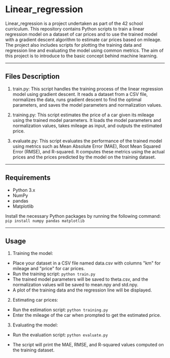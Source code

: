 # Linear_regression

Linear_regression is a project undertaken as part of the 42 school curriculum. This repository contains Python scripts to train a linear regression model on a dataset of car prices and to use the trained model with a gradient descent algorithm to estimate car prices based on mileage. The project also includes scripts for plotting the training data and regression line and evaluating the model using common metrics.
The aim of this project is to introduce to the basic concept behind machine learning.

----
## Files Description

1. train.py: This script handles the training process of the linear regression model using gradient descent. It reads a dataset from a CSV file, normalizes the data, runs gradient descent to find the optimal parameters, and saves the model parameters and normalization values.

2. training.py: This script estimates the price of a car given its mileage using the trained model parameters. It loads the model parameters and normalization values, takes mileage as input, and outputs the estimated price.

3. evaluate.py: This script evaluates the performance of the trained model using metrics such as Mean Absolute Error (MAE), Root Mean Squared Error (RMSE), and R-squared. It computes these metrics using the actual prices and the prices predicted by the model on the training dataset.

----
## Requirements

- Python 3.x
- NumPy
- pandas
- Matplotlib

Install the necessary Python packages by running the following command:
``pip install numpy pandas matplotlib``

----

## Usage

1. Training the model:

- Place your dataset in a CSV file named data.csv with columns "km" for mileage and "price" for car prices.
- Run the training script:
``python train.py``
- The trained model parameters will be saved to theta.csv, and the normalization values will be saved to mean.npy and std.npy.
- A plot of the training data and the regression line will be displayed.

2. Estimating car prices:

- Run the estimation script:
``python training.py``
- Enter the mileage of the car when prompted to get the estimated price.

3. Evaluating the model:

- Run the evaluation script:
``python evaluate.py``

- The script will print the MAE, RMSE, and R-squared values computed on the training dataset.
